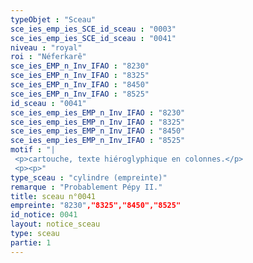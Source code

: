 ```yaml
---
typeObjet : "Sceau"
sce_ies_emp_ies_SCE_id_sceau : "0003"
sce_ies_emp_ies_SCE_id_sceau : "0041"
niveau : "royal"
roi : "Néferkarê"
sce_ies_EMP_n_Inv_IFAO : "8230"
sce_ies_EMP_n_Inv_IFAO : "8325"
sce_ies_EMP_n_Inv_IFAO : "8450"
sce_ies_EMP_n_Inv_IFAO : "8525"
id_sceau : "0041"
sce_ies_emp_ies_EMP_n_Inv_IFAO : "8230"
sce_ies_emp_ies_EMP_n_Inv_IFAO : "8325"
sce_ies_emp_ies_EMP_n_Inv_IFAO : "8450"
sce_ies_emp_ies_EMP_n_Inv_IFAO : "8525"
motif : "|
 <p>cartouche, texte hiéroglyphique en colonnes.</p>
 <p><p>"
type_sceau : "cylindre (empreinte)"
remarque : "Probablement Pépy II."
title: sceau n°0041
empreinte: "8230","8325","8450","8525"
id_notice: 0041
layout: notice_sceau
type: sceau
partie: 1
---
```

